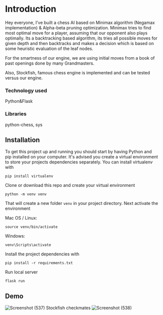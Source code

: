 # Introduction

Hey everyone, I've built a chess AI based on Minimax algorithm (Negamax implementation) & Alpha-beta pruning optimization. Minimax tries to find most optimal move for a player,
assuming that our opponent also plays optimally. Its a backtracking based algorithm, its tries all possible moves for given depth and then backtracks and makes a decision 
which is based on some heuristic evaluation of the leaf nodes.

For the smartness of our engine, we are using initial moves from a book of past openings done by many Grandmasters.

Also, Stockfish, famous chess engine is implemented and can be tested versus our engine.

### Technology used
Python&Flask

### Libraries
python-chess, sys


## Installation

To get this project up and running you should start by having Python and pip installed on your computer. It's advised you create a virtual environment to store your projects dependencies separately. You can install virtualenv with

```
pip install virtualenv
```

Clone or download this repo and create your virtual environment

```
python -m venv venv
```

That will create a new folder `venv` in your project directory. Next activate the environment

Mac OS / Linux:
```
source venv/bin/activate
```

Windows:
```
venv\Scripts\activate
```

Install the project dependencies with

```
pip install -r requirements.txt
```

Run local server

```
flask run
```

## Demo

![Screenshot (537)](https://user-images.githubusercontent.com/85017668/148134812-6d7ebaa7-2cbe-4179-8cc5-c2249da16f75.png)
Stockfish checkmates
![Screenshot (538)](https://user-images.githubusercontent.com/85017668/148134849-7c52df1c-54a7-4e53-95ca-4a895fa201af.png)

